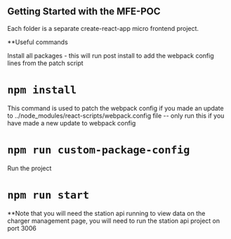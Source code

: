 ## Getting Started with the MFE-POC

Each folder is a separate create-react-app micro frontend project.

**Useful commands

Install all packages - this will run post install to add the webpack config lines from the patch script
# `npm install`

This command is used to patch the webpack config if you made an update to ../node_modules/react-scripts/webpack.config file -- only run this if you have made a new update to webpack config
# `npm run custom-package-config`

Run the project
# `npm run start`


**Note that you will need the station api running to view data on the charger management page, you will need to run the station api project on port 3006

